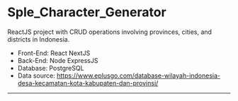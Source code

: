 # Sple_Character_Generator

ReactJS project with CRUD operations involving provinces, cities, and districts in Indonesia.

- Front-End: React NextJS
- Back-End: Node ExpressJS
- Database: PostgreSQL
- Data source: https://www.eplusgo.com/database-wilayah-indonesia-desa-kecamatan-kota-kabupaten-dan-provinsi/

------
